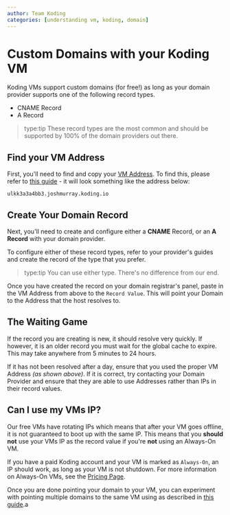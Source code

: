 ```yaml
---
author: Team Koding
categories: [understanding vm, koding, domain]
---
```


# Custom Domains with your Koding VM

Koding VMs support custom domains (for free!) as long as your domain provider
supports one of the following record types.
- CNAME Record
- A Record

> type:tip
> These record types are the most common and should be supported by 100% of the 
> domain providers out there.

## Find your VM Address
First, you'll need to find and copy your [VM Address][vm hostname]. To
find this, please refer to [this guide][vm hostname] - it will look
something like the address below:

```
ulkk3a3a4bb3.joshmurray.koding.io
```

## Create Your Domain Record

Next, you'll need to create and configure either a **CNAME** Record, or
an **A Record** with your domain provider.

To configure either of these record types, refer to your provider's guides
and create the record of the type that you prefer.
> type:tip
> You can use either type. There's no difference from our end.

Once you have created the record on your domain registrar's panel, 
paste in the VM Address from above to the `Record Value`. This will 
point your Domain to the Address that the host resolves to.

## The Waiting Game
If the record you are creating is new, it should resolve very quickly. If
however, it is an older record you must wait for the global cache to expire.
This may take anywhere from 5 minutes to 24 hours.

If it has not been resolved after a day, ensure that you used the proper
VM Address *(as shown above)*. If it is correct, try contacting your
Domain Provider and ensure that they are able to use Addresses rather
than IPs in their record values.

## Can I use my VMs IP?
Our free VMs have rotating IPs which means that after your VM goes
offline, it is not guaranteed to boot up with the same IP. This means
that you **should not** use your VMs IP as the record value if you're
**not** using an Always-On VM.

If you have a paid Koding account and your VM is marked as `Always-On`, 
an IP should work, as long as your VM is not shutdown. For more information 
on Always-On VMs, see the [Pricing Page][pricing].

Once you are done pointing your domain to your VM, you can experiment with
pointing multiple domains to the same VM using as described in [this guide](http://learn.koding.com/guides/vhosts-and-subdomains/).a

[vm hostname]: /faq/vm-hostname
[pricing]: https://koding.com/Pricing
